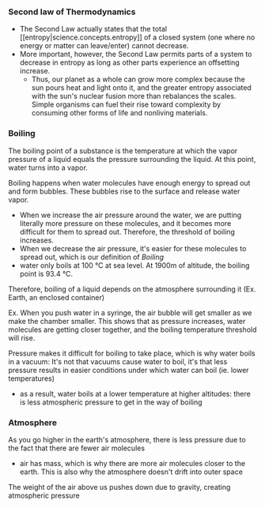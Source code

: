 
### Second law of Thermodynamics
- The Second Law actually states that the total [[entropy|science.concepts.entropy]] of a closed system (one where no energy or matter can leave/enter) cannot decrease.
- More important, however, the Second Law permits parts of a system to decrease in entropy as long as other parts experience an offsetting increase. 
  - Thus, our planet as a whole can grow more complex because the sun pours heat and light onto it, and the greater entropy associated with the sun's nuclear fusion more than rebalances the scales. Simple organisms can fuel their rise toward complexity by consuming other forms of life and nonliving materials.

### Boiling
The boiling point of a substance is the temperature at which the vapor pressure of a liquid equals the pressure surrounding the liquid. At this point, water turns into a vapor.

Boiling happens when water molecules have enough energy to spread out and form bubbles. These bubbles rise to the surface and release water vapor.
- When we increase the air pressure around the water, we are putting literally more pressure on these molecules, and it becomes more difficult for them to spread out. Therefore, the threshold of boiling increases.
- When we decrease the air pressure, it's easier for these molecules to spread out, which is our definition of *Boiling*
- water only boils at 100 °C at sea level. At 1900m of altitude, the boiling point is 93.4 °C.

Therefore, boiling of a liquid depends on the atmosphere surrounding it (Ex. Earth, an enclosed container)

Ex. When you push water in a syringe, the air bubble will get smaller as we make the chamber smaller. This shows that as pressure increases, water molecules are getting closer together, and the boiling temperature threshold will rise.

Pressure makes it difficult for boiling to take place, which is why water boils in a vacuum: It's not that vacuums cause water to boil, it's that less pressure results in easier conditions under which water can boil (ie. lower temperatures)
- as a result, water boils at a lower temperature at higher altitudes: there is less atmospheric pressure to get in the way of boiling

### Atmosphere
As you go higher in the earth's atmosphere, there is less pressure due to the fact that there are fewer air molecules
- air has mass, which is why there are more air molecules closer to the earth. This is also why the atmosphere doesn't drift into outer space

The weight of the air above us pushes down due to gravity, creating atmospheric pressure
